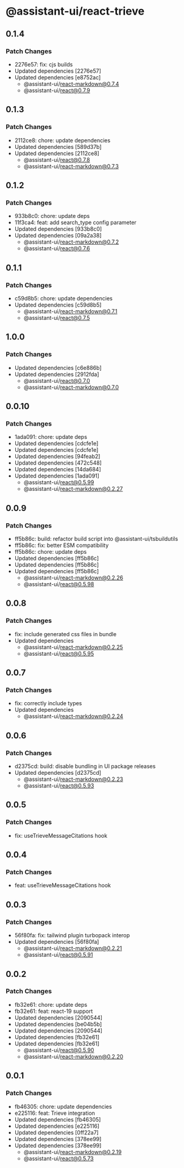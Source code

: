 # @assistant-ui/react-trieve

## 0.1.4

### Patch Changes

- 2276e57: fix: cjs builds
- Updated dependencies [2276e57]
- Updated dependencies [e8752ac]
  - @assistant-ui/react-markdown@0.7.4
  - @assistant-ui/react@0.7.9

## 0.1.3

### Patch Changes

- 2112ce8: chore: update dependencies
- Updated dependencies [589d37b]
- Updated dependencies [2112ce8]
  - @assistant-ui/react@0.7.8
  - @assistant-ui/react-markdown@0.7.3

## 0.1.2

### Patch Changes

- 933b8c0: chore: update deps
- 11f3ca4: feat: add search_type config parameter
- Updated dependencies [933b8c0]
- Updated dependencies [09a2a38]
  - @assistant-ui/react-markdown@0.7.2
  - @assistant-ui/react@0.7.6

## 0.1.1

### Patch Changes

- c59d8b5: chore: update dependencies
- Updated dependencies [c59d8b5]
  - @assistant-ui/react-markdown@0.7.1
  - @assistant-ui/react@0.7.5

## 1.0.0

### Patch Changes

- Updated dependencies [c6e886b]
- Updated dependencies [2912fda]
  - @assistant-ui/react@0.7.0
  - @assistant-ui/react-markdown@0.7.0

## 0.0.10

### Patch Changes

- 1ada091: chore: update deps
- Updated dependencies [cdcfe1e]
- Updated dependencies [cdcfe1e]
- Updated dependencies [94feab2]
- Updated dependencies [472c548]
- Updated dependencies [14da684]
- Updated dependencies [1ada091]
  - @assistant-ui/react@0.5.99
  - @assistant-ui/react-markdown@0.2.27

## 0.0.9

### Patch Changes

- ff5b86c: build: refactor build script into @assistant-ui/tsbuildutils
- ff5b86c: fix: better ESM compatibility
- ff5b86c: chore: update deps
- Updated dependencies [ff5b86c]
- Updated dependencies [ff5b86c]
- Updated dependencies [ff5b86c]
  - @assistant-ui/react-markdown@0.2.26
  - @assistant-ui/react@0.5.98

## 0.0.8

### Patch Changes

- fix: include generated css files in bundle
- Updated dependencies
  - @assistant-ui/react-markdown@0.2.25
  - @assistant-ui/react@0.5.95

## 0.0.7

### Patch Changes

- fix: correctly include types
- Updated dependencies
  - @assistant-ui/react-markdown@0.2.24

## 0.0.6

### Patch Changes

- d2375cd: build: disable bundling in UI package releases
- Updated dependencies [d2375cd]
  - @assistant-ui/react-markdown@0.2.23
  - @assistant-ui/react@0.5.93

## 0.0.5

### Patch Changes

- fix: useTrieveMessageCitations hook

## 0.0.4

### Patch Changes

- feat: useTrieveMessageCitations hook

## 0.0.3

### Patch Changes

- 56f80fa: fix: tailwind plugin turbopack interop
- Updated dependencies [56f80fa]
  - @assistant-ui/react-markdown@0.2.21
  - @assistant-ui/react@0.5.91

## 0.0.2

### Patch Changes

- fb32e61: chore: update deps
- fb32e61: feat: react-19 support
- Updated dependencies [2090544]
- Updated dependencies [be04b5b]
- Updated dependencies [2090544]
- Updated dependencies [fb32e61]
- Updated dependencies [fb32e61]
  - @assistant-ui/react@0.5.90
  - @assistant-ui/react-markdown@0.2.20

## 0.0.1

### Patch Changes

- fb46305: chore: update dependencies
- e225116: feat: Trieve integration
- Updated dependencies [fb46305]
- Updated dependencies [e225116]
- Updated dependencies [0ff22a7]
- Updated dependencies [378ee99]
- Updated dependencies [378ee99]
  - @assistant-ui/react-markdown@0.2.19
  - @assistant-ui/react@0.5.73
